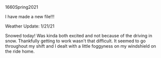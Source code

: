 1660Spring2021

I have made a new file!!!

Weather Update: 1/21/21

Snowed today! Was kinda both excited and not because of the driving in snow.
Thankfully getting to work wasn't that difficult. It seemed to go throughout my
shift and I dealt with a little foggyness on my windshield on the ride home.